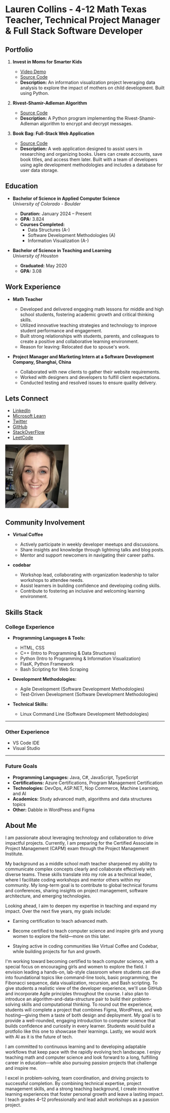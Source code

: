 # Lauren Collins - 4-12 Math Texas Teacher, Technical Project Manager & Full Stack Software Developer 

## Portfolio

1. **Invest in Moms for Smarter Kids**  
   - [Video Demo](https://youtu.be/_CuoAfAozsQ?si=tFwzSCvvpoZATqCe)  
   - [Source Code](https://github.com/LaurenC2022/-Invest-in-Moms-for-Smarter-Kids.git)  
   - **Description:** An information visualization project leveraging data analysis to explore the impact of mothers on child development. Built using Python.  

2. **Rivest-Shamir-Adleman Algorithm**  
   - [Source Code](https://github.com/LaurenC2022/encryption_RSA)  
   - **Description:** A Python program implementing the Rivest-Shamir-Adleman algorithm to encrypt and decrypt messages.  

3. **Book Bag: Full-Stack Web Application**  
   - [Source Code](https://github.com/LaurenC2022/Team_6_Group_Project.git)  
   - **Description:** A web application designed to assist users in researching and organizing books. Users can create accounts, save book titles, and access them later. Built with a team of developers using agile development methodologies and includes a database for user data storage. 

## Education

- **Bachelor of Science in Applied Computer Science**  
  *University of Colorado - Boulder*  
  - **Duration:** January 2024 – Present  
  - **GPA:** 3.824  
  - **Courses Completed:**  
    - Data Structures (A-)  
    - Software Development Methodologies (A)  
    - Information Visualization (A-)  

- **Bachelor of Science in Teaching and Learning**  
  *University of Houston*  
  - **Graduated:** May 2020  
  - **GPA:** 3.08  

## Work Experience

- **Math Teacher**  
  - Developed and delivered engaging math lessons for middle and high school students, fostering academic growth and critical thinking skills.  
  - Utilized innovative teaching strategies and technology to improve student performance and engagement.  
  - Built strong relationships with students, parents, and colleagues to create a positive and collaborative learning environment.  
  - Reason for leaving: Relocated due to spouse's work.
 
- **Project Manager and Marketing Intern at a Software Development Company, Shanghai, China**  
  - Collaborated with new clients to gather their website requirements.
  - Worked with designers and developers to fulfill client expectations. 
  - Conducted testing and resolved issues to ensure quality delivery.  

## Lets Connect 

- [LinkedIn](https://www.linkedin.com/in/laurencollins1190/)
- [Microsoft Learn](https://learn.microsoft.com/en-us/users/laurencollins-7920/)
- [Twitter](https://twitter.com/Home_At_Heart_)
- [GitHub](https://github.com/LaurenC2022)
- [StackOverFlow](https://stackoverflow.com/users/17926621/lauren-collins)
- [LeetCode](https://leetcode.com/u/NWsbAqZV89/)

<img src="./images/lauren-collins-logo.png" alt="Profile Picture" width="200" height="200"> 

## Community Involvement  

- **Virtual Coffee**  
  - Actively participate in weekly developer meetups and discussions.  
  - Share insights and knowledge through lightning talks and blog posts.  
  - Mentor and support newcomers in navigating their career paths.  

- **codebar**  
  - Workshop lead, collaborating with organization leadership to tailor workshops to attendee needs.  
  - Assist learners in building confidence and developing coding skills.  
  - Contribute to fostering an inclusive and welcoming learning environment.  

## Skills Stack

### College Experience  

- **Programming Languages & Tools:**  
  - HTML, CSS  
  - C++ (Intro to Programming & Data Structures)  
  - Python (Intro to Programming & Information Visualization)  
  - FlasK, Python Framework  
  - Bash Scripting for Web Scraping

- **Development Methodologies:**  
  - Agile Development (Software Development Methodologies)  
  - Test-Driven Development (Software Development Methodologies)  

- **Technical Skills:**  
  - Linux Command Line (Software Development Methodologies)  

---

### Other Experience  

- VS Code IDE  
- Visual Studio  

---

### Future Goals  

- **Programming Languages:** Java, C#, JavaScript, TypeScript  
- **Certifications:** Azure Certifications, Program Management Certification  
- **Technologies:** DevOps, ASP.NET, Nop Commerce, Machine Learning, and AI
- **Academics:** Study advanced math, algorithms and data structures topics
- **Other:** Dabble in WordPress and Figma  

## About Me 

I am passionate about leveraging technology and collaboration to drive impactful projects. Currently, I am preparing for the Certified Associate in Project Management (CAPM) exam through the Project Management Institute.

My background as a middle school math teacher sharpened my ability to communicate complex concepts clearly and collaborate effectively with diverse teams. These skills translate into my role as a technical leader, where I facilitate coding workshops and mentor others within my community. My long-term goal is to contribute to global technical forums and conferences, sharing insights on project management, software architecture, and emerging technologies.

Looking ahead, I aim to deepen my expertise in teaching and expand my impact. Over the next five years, my goals include:

- Earning certification to teach advanced math.

- Become certified to teach computer science and inspire girls and young women to explore the field—more on this later.

- Staying active in coding communities like Virtual Coffee and Codebar, while building projects for fun and growth.

I'm working toward becoming certified to teach computer science, with a special focus on encouraging girls and women to explore the field. I envision leading a hands-on, lab-style classroom where students can dive into foundational topics like command-line tools, basic programming, the Fibonacci sequence, data visualization, recursion, and Bash scripting. To give students a realistic view of the developer experience, we'll use GitHub and incorporate Agile principles throughout the course. I also plan to introduce an algorithm-and-data-structure pair to build their problem-solving skills and computational thinking. To round out the experience, students will complete a project that combines Figma, WordPress, and web hosting—giving them a taste of both design and deployment. My goal is to provide a well-rounded, engaging introduction to computer science that builds confidence and curiosity in every learner. Students would build a protfolio like this one to showcase their learnings. Lastly, we would work with AI as it is the future of tech. 

I am committed to continuous learning and to developing adaptable workflows that keep pace with the rapidly evolving tech landscape. I enjoy teaching math and computer science and look forward to a long, fulfilling career in education—while also pursuing passion projects that challenge and inspire me.

I excel in problem-solving, team coordination, and driving projects to successful completion. By combining technical expertise, project management skills, and a strong teaching background, I create innovative learning experiences that foster personal growth and leave a lasting impact. I teach grades 4–12 professionally and lead adult workshops as a passion project.
    
